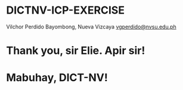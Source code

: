 # DICTNV-ICP-EXERCISE

Vilchor Perdido
Bayombong, Nueva Vizcaya
vgperdido@nvsu.edu.ph

# Thank you, sir Elie. Apir sir!

# Mabuhay, DICT-NV!
